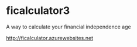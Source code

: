 # ficalculator3

A way to calculate your financial independence age

http://ficalculator.azurewebsites.net
